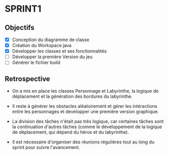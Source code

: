 # SPRINT1

## Objectifs

- [X]  Conception du diagramme de classe 
- [X]  Création du Workspace java
- [X]  Développer les classes et ses fonctionnalités
- [ ]  Développer la première Version du jeu 
- [ ]  Générer le fichier build  

## Retrospective

- On a mis en place les classes Personnage et Labyrinthe, la logique de déplacement et la génération des bordures du labyrinthe.

- Il reste à générer les obstacles aléatoirement et gérer les intéractions entre les personnages et developper une première version graphique. 


- La division des tâches n'était pas très logique, car certaines tâches sont la continuation d'autres tâches (comme le développement de la logique de déplacement, qui dépend du héros et du labyrinthe). 

- Il est nécessaire d'organiser des réunions régulières tout au long du sprint pour suivre l'avancement.

